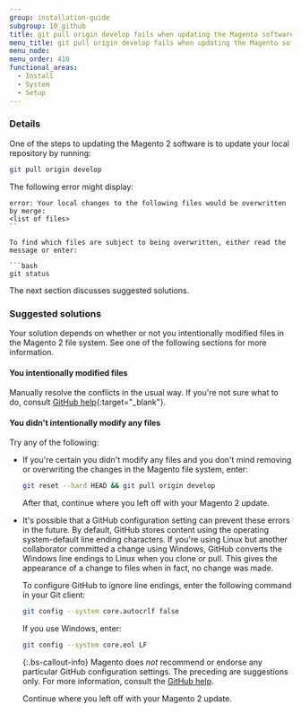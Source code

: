 ```yaml
---
group: installation-guide
subgroup: 10_github
title: git pull origin develop fails when updating the Magento software
menu_title: git pull origin develop fails when updating the Magento software
menu_node:
menu_order: 410
functional_areas:
  - Install
  - System
  - Setup
---
```


### Details

One of the steps to updating the Magento 2 software is to update your local repository by running:

```bash
git pull origin develop
```

The following error might display:

```terminal
error: Your local changes to the following files would be overwritten by merge:
<list of files>
``

To find which files are subject to being overwritten, either read the message or enter:

```bash
git status
```

The next section discusses suggested solutions.

### Suggested solutions

Your solution depends on whether or not you intentionally modified files in the Magento 2 file system. See one of the following sections for more information.

#### You intentionally modified files

Manually resolve the conflicts in the usual way. If you're not sure what to do, consult [GitHub help](https://help.github.com/){:target="_blank"}.

#### You didn't intentionally modify any files

Try any of the following:

*  If you're certain you didn't modify any files and you don't mind removing or overwriting the changes in the Magento file system, enter:

   ```bash
   git reset --hard HEAD && git pull origin develop
   ```

   After that, continue where you left off with your Magento 2 update.

*  It's possible that a GitHub configuration setting can prevent these errors in the future. By default, GitHub stores content using the operating system-default line ending characters. If you're using Linux but another collaborator committed a change using Windows, GitHub converts the Windows line endings to Linux when you clone or pull. This gives the appearance of a change to files when in fact, no change was made.

   To configure GitHub to ignore line endings, enter the following command in your Git client:

   ```bash
   git config --system core.autocrlf false
   ```

   If you use Windows, enter:

   ```bash
   git config --system core.eol LF
   ```

    {:.bs-callout-info}
   Magento does <em>not</em> recommend or endorse any particular GitHub configuration settings. The preceding are suggestions only. For more information, consult the [GitHub help](https://help.github.com/).

   Continue where you left off with your Magento 2 update.
